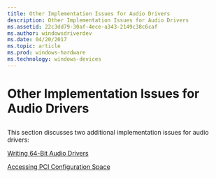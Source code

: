 ```yaml
---
title: Other Implementation Issues for Audio Drivers
description: Other Implementation Issues for Audio Drivers
ms.assetid: 22c3dd79-30af-4ece-a343-2149c38c6caf
ms.author: windowsdriverdev
ms.date: 04/20/2017
ms.topic: article
ms.prod: windows-hardware
ms.technology: windows-devices
---
```


# Other Implementation Issues for Audio Drivers


## <span id="other_implementation_issues_for_audio_drivers"></span><span id="OTHER_IMPLEMENTATION_ISSUES_FOR_AUDIO_DRIVERS"></span>


This section discusses two additional implementation issues for audio drivers:

[Writing 64-Bit Audio Drivers](writing-64-bit-audio-drivers.md)

[Accessing PCI Configuration Space](accessing-pci-configuration-space.md)

 

 




